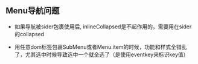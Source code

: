 ## Menu导航问题

- 如果导航被sider包裹使用后, inlineCollapsed是不起作用的，需要用在sider的collapsed

- 用任意dom标签包裹SubMenu或者Menu.item的时候，功能和样式全错乱了，尤其选中时候导致选中一个就全选了（是使用eventkey来标识key值）
